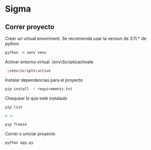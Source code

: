# Sigma

## Correr proyecto

Crear un virtual envoriment. Se recomienda usar la version de 3.11.\* de python

```bash
python -m venv venv
```

Activar entorno virtual .\env\Scripts\activate

```bash
.\venv\Scripts\active
```

Instalar dependencias para el proyecto

```bash
pip install -r requirements.txt
```

Chequear lo que esté instalado

```bash
pip list

# or

pip freeze
```

Correr o uniciar proyecto

```bash
python app.py
```

